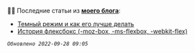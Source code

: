 👨‍💻 Последние статьи из **[моего блога](https://frontendtoday.ru/)**:
- [Темный режим и как его лучше делать](https://frontendtoday.ru/articles/dark-mode-best-practice/)
- [История флексбокс (-moz-box, -ms-flexbox, -webkit-flex)](https://frontendtoday.ru/articles/flexbox-history/)

*`Обновлено 2022-09-28 09:05`*